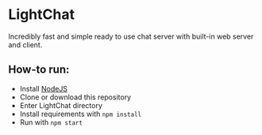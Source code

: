 # LightChat

Incredibly fast and simple ready to use chat server with built-in web server and client.

## How-to run:
- Install [NodeJS](https://nodejs.org/en/ "NodeJS")
- Clone or download this repository
- Enter LightChat directory
- Install requirements with `npm install`
- Run with `npm start`

